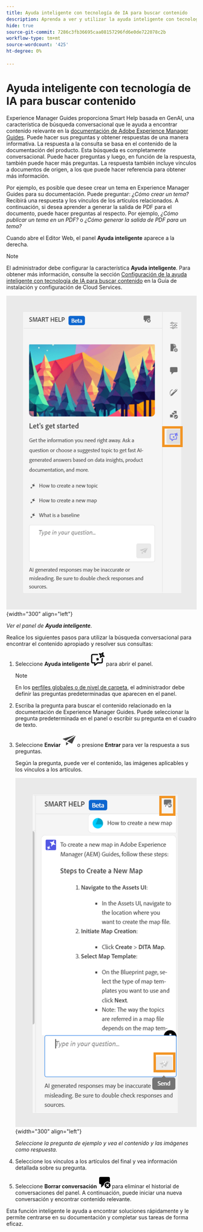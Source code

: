 ```yaml
---
title: Ayuda inteligente con tecnología de IA para buscar contenido
description: Aprenda a ver y utilizar la ayuda inteligente con tecnología de IA en el editor web.
hide: true
source-git-commit: 7286c3fb36695caa08157296fd6e0de722078c2b
workflow-type: tm+mt
source-wordcount: '425'
ht-degree: 0%

---
```


# Ayuda inteligente con tecnología de IA para buscar contenido



Experience Manager Guides proporciona Smart Help basada en GenAI, una característica de búsqueda conversacional que le ayuda a encontrar contenido relevante en la [documentación de Adobe Experience Manager Guides](https://experienceleague.adobe.com/en/docs/experience-manager-guides/using/overview).
Puede hacer sus preguntas y obtener respuestas de una manera informativa. La respuesta a la consulta se basa en el contenido de la documentación del producto. Esta búsqueda es completamente conversacional. Puede hacer preguntas y luego, en función de la respuesta, también puede hacer más preguntas. La respuesta también incluye vínculos a documentos de origen, a los que puede hacer referencia para obtener más información.

Por ejemplo, es posible que desee crear un tema en Experience Manager Guides para su documentación. Puede preguntar: *¿Cómo crear un tema?* Recibirá una respuesta y los vínculos de los artículos relacionados. A continuación, si desea aprender a generar la salida de PDF para el documento, puede hacer preguntas al respecto. Por ejemplo, *¿Cómo publicar un tema en un PDF?* o *¿Cómo generar la salida de PDF para un tema?*



Cuando abre el Editor Web, el panel **Ayuda inteligente** aparece a la derecha.



>[!NOTE]
>
> El administrador debe configurar la característica **Ayuda inteligente**. Para obtener más información, consulte la sección [Configuración de la ayuda inteligente con tecnología de IA para buscar contenido](/help/product-guide/cs-install-guide/conf-smart-help.md) en la Guía de instalación y configuración de Cloud Services.

![Panel de ayuda inteligente](images/smart-help-panel.png){width="300" align="left"}

*Ver el panel de **Ayuda inteligente**.*

Realice los siguientes pasos para utilizar la búsqueda conversacional para encontrar el contenido apropiado y resolver sus consultas:

1. Seleccione **Ayuda inteligente** ![Icono de Ayuda inteligente](images/smart-help-icon.svg) para abrir el panel.



   >[!NOTE]
   >
   > En los [perfiles globales o de nivel de carpeta](/help/product-guide/cs-install-guide/conf-folder-level.md#conf-ai-guides-assistant), el administrador debe definir las preguntas predeterminadas que aparecen en el panel.

1. Escriba la pregunta para buscar el contenido relacionado en la documentación de Experience Manager Guides. Puede seleccionar la pregunta predeterminada en el panel o escribir su pregunta en el cuadro de texto.

1. Seleccione **Enviar** ![Enviar icono](images/send-icon.svg) o presione **Entrar** para ver la respuesta a sus preguntas.

   Según la pregunta, puede ver el contenido, las imágenes aplicables y los vínculos a los artículos.

   ![Respuesta del panel de ayuda inteligente](images/smart-help-panel-response.png){width="300" align="left"}


   *Seleccione la pregunta de ejemplo y vea el contenido y las imágenes como respuesta.*





1. Seleccione los vínculos a los artículos del final y vea información detallada sobre su pregunta.


1. Seleccione **Borrar conversación** ![Borrar conversación](images/clear-conversation-icon.svg) para eliminar el historial de conversaciones del panel. A continuación, puede iniciar una nueva conversación y encontrar contenido relevante.

Esta función inteligente le ayuda a encontrar soluciones rápidamente y le permite centrarse en su documentación y completar sus tareas de forma eficaz.
